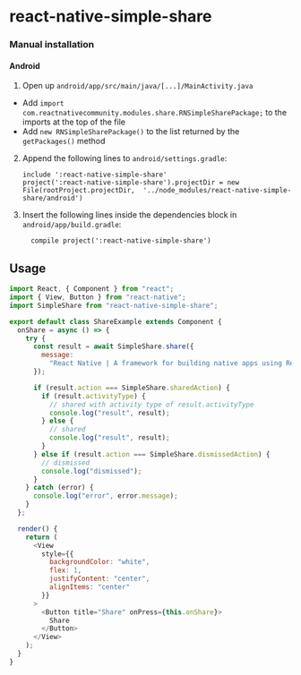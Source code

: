 # react-native-simple-share

### Manual installation

#### Android

1. Open up `android/app/src/main/java/[...]/MainActivity.java`

- Add `import com.reactnativecommunity.modules.share.RNSimpleSharePackage;` to the imports at the top of the file
- Add `new RNSimpleSharePackage()` to the list returned by the `getPackages()` method

2. Append the following lines to `android/settings.gradle`:
   ```
   include ':react-native-simple-share'
   project(':react-native-simple-share').projectDir = new File(rootProject.projectDir, 	'../node_modules/react-native-simple-share/android')
   ```
3. Insert the following lines inside the dependencies block in `android/app/build.gradle`:
   ```
     compile project(':react-native-simple-share')
   ```

## Usage

```javascript
import React, { Component } from "react";
import { View, Button } from "react-native";
import SimpleShare from "react-native-simple-share";

export default class ShareExample extends Component {
  onShare = async () => {
    try {
      const result = await SimpleShare.share({
        message:
          "React Native | A framework for building native apps using React"
      });

      if (result.action === SimpleShare.sharedAction) {
        if (result.activityType) {
          // shared with activity type of result.activityType
          console.log("result", result);
        } else {
          // shared
          console.log("result", result);
        }
      } else if (result.action === SimpleShare.dismissedAction) {
        // dismissed
        console.log("dismissed");
      }
    } catch (error) {
      console.log("error", error.message);
    }
  };

  render() {
    return (
      <View
        style={{
          backgroundColor: "white",
          flex: 1,
          justifyContent: "center",
          alignItems: "center"
        }}
      >
        <Button title="Share" onPress={this.onShare}>
          Share
        </Button>
      </View>
    );
  }
}
```

